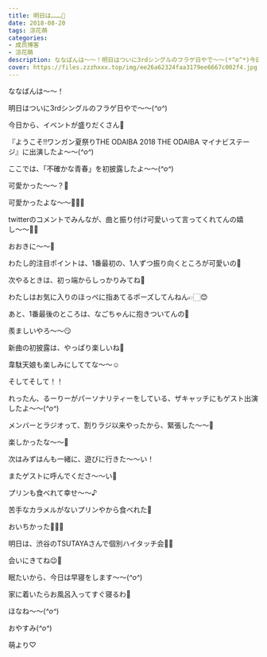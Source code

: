 ```yaml
---
title: 明日は………🍬
date: 2018-08-20
tags: 涼花萌
categories: 
- 成员博客
- 涼花萌
description: ななばんは〜〜！明日はついに3rdシングルのフラゲ日やで〜〜(*^o^*)今日から、イベントが盛りだくさん💓『ようこそ!!ワンガン夏祭りTHE ODAIBA 2018 THE O...
cover: https://files.zzzhxxx.top/img/ee26a62324faa3179ee6667c002f4.jpg 
---
```






ななばんは〜〜！



明日はついに3rdシングルのフラゲ日やで〜〜(*^o^*)







今日から、イベントが盛りだくさん💓









『ようこそ!!ワンガン夏祭りTHE ODAIBA 2018 THE ODAIBA マイナビステージ』に出演したよ〜〜(*^o^*)






ここでは、「不確かな青春」を初披露したよ〜〜(*^o^*)





可愛かった〜〜？💓


可愛かったよな〜〜💓💓💓







twitterのコメントでみんなが、曲と振り付け可愛いって言ってくれてんの嬉し〜〜🙈💓



おおきに〜〜💓







わたし的注目ポイントは、1番最初の、1人ずつ振り向くところが可愛いの💓




次やるときは、初っ端からしっかりみてね💓





わたしはお気に入りのほっぺに指あてるポーズしてんねん👉🏻😊







あと、1番最後のところは、なごちゃんに抱きついてんの💓



羨ましいやろ〜〜😏






新曲の初披露は、やっぱり楽しいね💓




韋駄天娘も楽しみにしててな〜〜☺️












そしてそして！！



れったん、るーりーがパーソナリティーをしている、ザキャッチにもゲスト出演したよ〜〜(*^o^*)






メンバーとラジオって、割りラジ以来やったから、緊張した〜〜🙈





楽しかったな〜〜💓





次はみずはんも一緒に、遊びに行きた〜〜い！




またゲストに呼んでくださ〜〜い💓





プリンも食べれて幸せ〜〜♪







苦手なカラメルがないプリンやから食べれた💓



おいちかった💓💓💓












明日は、渋谷のTSUTAYAさんで個別ハイタッチ会🙌🏻



会いにきてね😉💓





眠たいから、今日は早寝をします〜〜(*^o^*)



家に着いたらお風呂入ってすぐ寝るわ🍬








ほなね〜〜(*^o^*)



おやすみ(*^o^*)





萌より♡


